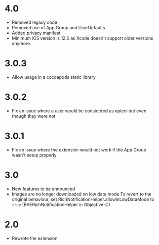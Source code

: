 # 4.0

- Removed legacy code
- Removed use of App Group and UserDefaults
- Added privacy manifest
- Minimum iOS version is 12.0 as Xcode doesn't support older versions anymore.

# 3.0.3

- Allow usage in a cocoapods static library

# 3.0.2

- Fix an issue where a user would be considered as opted-out even though they were not

# 3.0.1

- Fix an issue where the extension would not work if the App Group wasn't setup properly

# 3.0

- New features to be announced
- Images are no longer downloaded on low data mode
  To revert to the original behaviour, set RichNotificationHelper.allowInLowDataMode to `true` (BAERichNotificationHelper in Objective-C)

# 2.0

- Rewrote the extension

